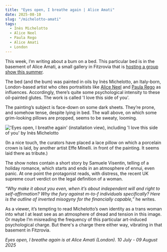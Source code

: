```yaml
---
title: "Eyes open, I breathe again | Alice Amati"
date: 2025-08-10
slug: "/michelotto-amati"
tags:
  - Inès Michelotto
  - Alice Neel
  - Paula Rego
  - Alice Amati
  - London
---
```


This week, I’m writing about a bum on a bed. This particular bed is in the basement of Alice Amati, a small gallery in Fitzrovia that is [hosting a group show this summer](https://www.aliceamati.com/summer-group-show-curated-by-samuele-visentin).

The bed (and the bum) was painted in oils by Inès Michelotto, an Italy-born, London-based artist who cites portraitists like [Alice Neel](https://artangled.com/tags/alice-neel/) and [Paula Rego](https://artangled.com/tags/paula-rego/) as influences. Accordingly, there’s quite some psychological intensity to these oil-painted glutes. The work is called 'I love this side of you'.

The painting’s subject is face-down on some dark sheets. They’re prone, and somehow tense, despite lying in bed. The wall above, on which some grim-looking pillows are propped, seems to be sweaty, looming.

!['Eyes open, I breathe again' (installation view), including 'I love this side of you' by Inès Michelotto](/michelotto-amati-1.jpeg)

(In a nice touch, the curators have placed a lace pillow on which a porcelain crown is laid, by another artist Effe Minelli. in front of the painting. It seems laid there as tribute.)

The show notes contain a short story by Samuele Visentin, telling of a holiday romance, which starts and ends in an atmosphere of ennui, even panic. At one point the protagonist reads, with distress, the recent UK supreme court verdict on the legal definition of a woman.

_“Why make it about you even, when it’s about independent will and right to self-affirmation? Why the fury against m-to-f individuals specifically? Here is the outline of inverted misogyny for the financially capable,”_ he writes.

As a viewer, it’s tempting to read Michelotto’s own identity as a trans woman into what I at least see as an atmosphere of dread and tension in this image. Or maybe I’m misreading the frequency of this particular art-induced psychological charge. But there's a charge there either way, vibrating in that basement in Fitzrovia.

_Eyes open, I breathe again is at Alice Amati (London). 10 July - 09 August 2025_
